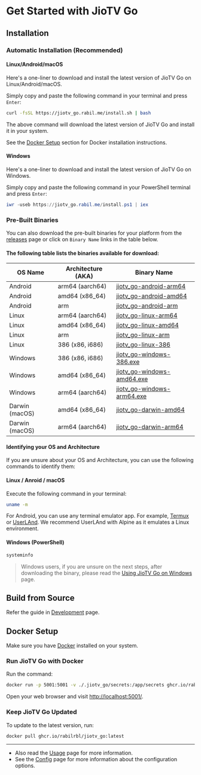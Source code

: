 # Get Started with JioTV Go

## Installation


### Automatic Installation (Recommended)

#### Linux/Android/macOS

Here's a one-liner to download and install the latest version of JioTV Go on Linux/Android/macOS.

Simply copy and paste the following command in your terminal and press `Enter`:

```bash
curl -fsSL https://jiotv_go.rabil.me/install.sh | bash
```

The above command will download the latest version of JioTV Go and install it in your system.

<div class="warning">

See the [Docker Setup](#docker-setup) section for Docker installation instructions.

</div>

#### Windows

Here's a one-liner to download and install the latest version of JioTV Go on Windows.

Simply copy and paste the following command in your PowerShell terminal and press `Enter`:

```powershell
iwr -useb https://jiotv_go.rabil.me/install.ps1 | iex
```


### Pre-Built Binaries

You can also download the pre-built binaries for your platform from the [releases](https://github.com/rabilrbl/jiotv-go/releases) page or click on `Binary Name` links in the table below.


#### The following table lists the binaries available for download:

| OS Name                      | Architecture (AKA)  | Binary Name                                                        |
| ---------------------------- | ------------- | ------------------------------------------------------------------- |
| Android                           | arm64 (aarch64)        | [jiotv_go-android-arm64](https://github.com/rabilrbl/jiotv_go/releases/latest/download/jiotv_go-android-arm64)          |
| Android                           | amd64 (x86_64)        | [jiotv_go-android-amd64](https://github.com/rabilrbl/jiotv_go/releases/latest/download/jiotv_go-android-amd64)          |
| Android                           | arm                   | [jiotv_go-android-arm](https://github.com/rabilrbl/jiotv_go/releases/latest/download/jiotv_go-android-arm)              |
| Linux                                | arm64 (aarch64)        | [jiotv_go-linux-arm64](https://github.com/rabilrbl/jiotv_go/releases/latest/download/jiotv_go-linux-arm64)                |
| Linux                                | amd64 (x86_64)        | [jiotv_go-linux-amd64](https://github.com/rabilrbl/jiotv_go/releases/latest/download/jiotv_go-linux-amd64)                |
| Linux                                | arm                   | [jiotv_go-linux-arm](https://github.com/rabilrbl/jiotv_go/releases/latest/download/jiotv_go-linux-arm)                  |
| Linux                                | 386 (x86, i686)       | [jiotv_go-linux-386](https://github.com/rabilrbl/jiotv_go/releases/latest/download/jiotv_go-linux-386)                  |
| Windows                          | 386 (x86, i686)       | [jiotv_go-windows-386.exe](https://github.com/rabilrbl/jiotv_go/releases/latest/download/jiotv_go-windows-386.exe)      |
| Windows                          | amd64 (x86_64)        | [jiotv_go-windows-amd64.exe](https://github.com/rabilrbl/jiotv_go/releases/latest/download/jiotv_go-windows-amd64.exe)|
| Windows                          | arm64 (aarch64)       | [jiotv_go-windows-arm64.exe](https://github.com/rabilrbl/jiotv_go/releases/latest/download/jiotv_go-windows-arm64.exe)|
| Darwin (macOS)               | amd64 (x86_64)        | [jiotv_go-darwin-amd64](https://github.com/rabilrbl/jiotv_go/releases/latest/download/jiotv_go-darwin-amd64)               |
| Darwin (macOS)               | arm64 (aarch64)       | [jiotv_go-darwin-arm64](https://github.com/rabilrbl/jiotv_go/releases/latest/download/jiotv_go-darwin-arm64)               |


#### Identifying your OS and Architecture

If you are unsure about your OS and Architecture, you can use the following commands to identify them:

#### Linux / Anroid / macOS

Execute the following command in your terminal:

```bash
uname -m
```

For Android, you can use any terminal emulator app. For example, [Termux](https://f-droid.org/en/packages/com.termux/) or [UserLAnd](https://f-droid.org/en/packages/tech.ula/). We recommend UserLAnd with Alpine as it emulates a Linux environment.


#### Windows (PowerShell)

```powershell
systeminfo
```

<div class="warning">

> Windows users, if you are unsure on the next steps, after downloading the binary, please read the [Using JioTV Go on Windows](./usage/windows.md) page.

</div>

## Build from Source

Refer the guide in [Development](./development.md#build-from-source) page.

## Docker Setup

Make sure you have [Docker](https://docs.docker.com/get-docker/) installed on your system.

### Run JioTV Go with Docker
Run the command:

```sh
docker run -p 5001:5001 -v ./.jiotv_go/secrets:/app/secrets ghcr.io/rabilrbl/jiotv_go
```

Open your web browser and visit [http://localhost:5001/](http://localhost:5001/).

### Keep JioTV Go Updated

To update to the latest version, run:

```sh
docker pull ghcr.io/rabilrbl/jiotv_go:latest
```

---

- Also read the [Usage](./usage/usage.md) page for more information.
- See the [Config](./config.md) page for more information about the configuration options.
